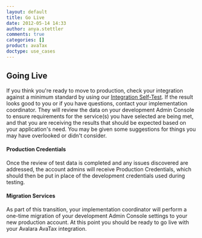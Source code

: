 ```yaml
---
layout: default
title: Go Live
date: 2012-05-14 14:33
author: anya.stettler
comments: true
categories: []
product: avaTax
doctype: use_cases
---
```

<h2>Going Live</h2>
If you think you're ready to move to production, check your integration against a minimum standard by using our <a href="/avatax/self-test">Integration Self-Test</a>. If the result looks good to you or if you have questions, contact your implementation coordinator. They will review the data on your development Admin Console to ensure requirements for the service(s) you have selected are being met, and that you are receiving the results that should be expected based on your application's need. You may be given some suggestions for things you may have overlooked or didn't consider.
<h4>Production Credentials</h4>
Once the review of test data is completed and any issues discovered are addressed, the account admins will receive Production Credentials, which should then be put in place of the development credentials used during testing.
<h4>Migration Services</h4>
As part of this transition, your implementation coordinator will perform a one-time migration of your development Admin Console settings to your new production account. At this point you should be ready to go live with your Avalara AvaTax integration.
